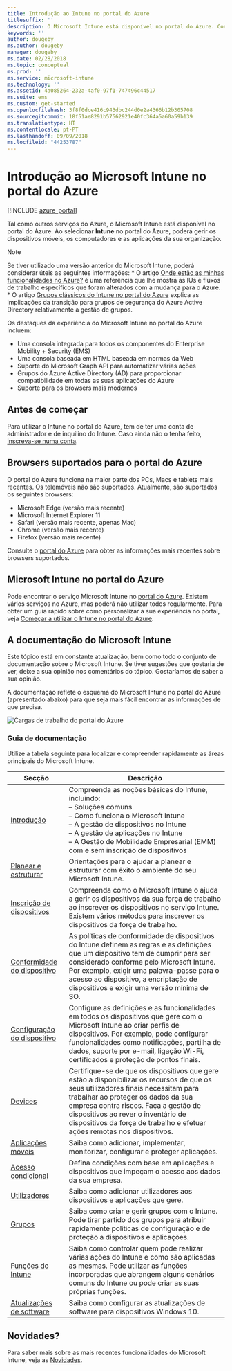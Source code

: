 ```yaml
---
title: Introdução ao Intune no portal do Azure
titlesuffix: ''
description: O Microsoft Intune está disponível no portal do Azure. Conheça os princípios básicos do Intune no portal do Azure.
keywords: ''
author: dougeby
ms.author: dougeby
manager: dougeby
ms.date: 02/28/2018
ms.topic: conceptual
ms.prod: ''
ms.service: microsoft-intune
ms.technology: ''
ms.assetid: 4a085264-232a-4af0-97f1-747496c44517
ms.suite: ems
ms.custom: get-started
ms.openlocfilehash: 3f8f0dce416c943dbc244d0e2a4366b12b305708
ms.sourcegitcommit: 18f51ae8291b57562921e40fc364a5a60a59b139
ms.translationtype: HT
ms.contentlocale: pt-PT
ms.lasthandoff: 09/09/2018
ms.locfileid: "44253787"
---
```

# <a name="introduction-to-microsoft-intune-in-the-azure-portal"></a>Introdução ao Microsoft Intune no portal do Azure


[!INCLUDE [azure_portal](./includes/azure_portal.md)]

Tal como outros serviços do Azure, o Microsoft Intune está disponível no portal do Azure. Ao selecionar **Intune** no portal do Azure, poderá gerir os dispositivos móveis, os computadores e as aplicações da sua organização.

> [!NOTE]
> Se tiver utilizado uma versão anterior do Microsoft Intune, poderá considerar úteis as seguintes informações:
>     * O artigo [Onde estão as minhas funcionalidades no Azure?](ui-changes.md) é uma referência que lhe mostra as IUs e fluxos de trabalho específicos que foram alterados com a mudança para o Azure.
>     * O artigo [Grupos clássicos do Intune no portal do Azure](groups-get-started.md) explica as implicações da transição para grupos de segurança do Azure Active Directory relativamente à gestão de grupos.

Os destaques da experiência do Microsoft Intune no portal do Azure incluem:

- Uma consola integrada para todos os componentes do Enterprise Mobility + Security (EMS)
- Uma consola baseada em HTML baseada em normas da Web
- Suporte do Microsoft Graph API para automatizar várias ações
- Grupos do Azure Active Directory (AD) para proporcionar compatibilidade em todas as suas aplicações do Azure
- Suporte para os browsers mais modernos

## <a name="before-you-start"></a>Antes de começar

Para utilizar o Intune no portal do Azure, tem de ter uma conta de administrador e de inquilino do Intune. Caso ainda não o tenha feito, [inscreva-se numa conta](https://portal.office.com/Signup/Signup.aspx?OfferId=40BE278A-DFD1-470a-9EF7-9F2596EA7FF9&dl=INTUNE_A&ali=1#0%20).

## <a name="supported-web-browsers-for-the-azure-portal"></a>Browsers suportados para o portal do Azure

O portal do Azure funciona na maior parte dos PCs, Macs e tablets mais recentes. Os telemóveis não são suportados.
Atualmente, são suportados os seguintes browsers:

- Microsoft Edge (versão mais recente)
- Microsoft Internet Explorer 11
- Safari (versão mais recente, apenas Mac)
- Chrome (versão mais recente)
- Firefox (versão mais recente)

Consulte o [portal do Azure](https://docs.microsoft.com/azure/azure-preview-portal-supported-browsers-devices) para obter as informações mais recentes sobre browsers suportados.

## <a name="microsoft-intune-in-the-azure-portal"></a>Microsoft Intune no portal do Azure

Pode encontrar o serviço Microsoft Intune no [portal do Azure](https://portal.azure.com). Existem vários serviços no Azure, mas poderá não utilizar todos regularmente. Para obter um guia rápido sobre como personalizar a sua experiência no portal, veja [Começar a utilizar o Intune no portal do Azure](get-started-azure.md).

## <a name="the-microsoft-intune-documentation"></a>A documentação do Microsoft Intune

Este tópico está em constante atualização, bem como todo o conjunto de documentação sobre o Microsoft Intune. Se tiver sugestões que gostaria de ver, deixe a sua opinião nos comentários do tópico. Gostaríamos de saber a sua opinião.

A documentação reflete o esquema do Microsoft Intune no portal do Azure (apresentado abaixo) para que seja mais fácil encontrar as informações de que precisa.

![Cargas de trabalho do portal do Azure](./media/azure-portal-workloads.png)

### <a name="documentation-guide"></a>Guia de documentação

Utilize a tabela seguinte para localizar e compreender rapidamente as áreas principais do Microsoft Intune.

| Secção                                                      | Descrição                                                                                                                                                                                                                                                                                      |
|--------------------------------------------------------------|--------------------------------------------------------------------------------------------------------------------------------------------------------------------------------------------------------------------------------------------------------------------------------------------------|
| [Introdução](introduction-intune.md)       | Compreenda as noções básicas do Intune, incluindo:<br /> – Soluções comuns<br /> – Como funciona o Microsoft Intune<br /> – A gestão de dispositivos no Intune<br /> – A gestão de aplicações no Intune<br /> – A Gestão de Mobilidade Empresarial (EMM) com e sem inscrição de dispositivos                                                         |
| [Planear e estruturar](planning-guide.md)                         | Orientações para o ajudar a planear e estruturar com êxito o ambiente do seu Microsoft Intune.                                                                                                                                                                                                             |
| [Inscrição de dispositivos](device-enrollment.md)                    | Compreenda como o Microsoft Intune o ajuda a gerir os dispositivos da sua força de trabalho ao inscrever os dispositivos no serviço Intune. Existem vários métodos para inscrever os dispositivos da força de trabalho.                                                                                                         |
| [Conformidade do dispositivo](device-compliance.md)                    | As políticas de conformidade de dispositivos do Intune definem as regras e as definições que um dispositivo tem de cumprir para ser considerado conforme pelo Microsoft Intune. Por exemplo, exigir uma palavra-passe para o acesso ao dispositivo, a encriptação de dispositivos e exigir uma versão mínima de SO. |
| [Configuração do dispositivo](device-profiles.md)                   | Configure as definições e as funcionalidades em todos os dispositivos que gere com o Microsoft Intune ao criar perfis de dispositivos. Por exemplo, pode configurar funcionalidades como notificações, partilha de dados, suporte por e-mail, ligação Wi-Fi, certificados e proteção de pontos finais.              |
| [Devices](device-management.md)                              | Certifique-se de que os dispositivos que gere estão a disponibilizar os recursos de que os seus utilizadores finais necessitam para trabalhar ao proteger os dados da sua empresa contra riscos. Faça a gestão de dispositivos ao rever o inventário de dispositivos da força de trabalho e efetuar ações remotas nos dispositivos.                                                      |
| [Aplicações móveis](app-management.md)                             | Saiba como adicionar, implementar, monitorizar, configurar e proteger aplicações.                                                                                                                                                                                                                             |
| [Acesso condicional](conditional-access.md)                  | Defina condições com base em aplicações e dispositivos que impeçam o acesso aos dados da sua empresa.                                                                                                                                                                                                            |
| [Utilizadores](users-add.md)                                        | Saiba como adicionar utilizadores aos dispositivos e aplicações que gere.                                                                                                                                                                                                                                           |
| [Grupos](groups-get-started.md)                              | Saiba como criar e gerir grupos com o Intune. Pode tirar partido dos grupos para atribuir rapidamente políticas de configuração e de proteção a dispositivos e aplicações.                                                                                                                                             |
| [Funções do Intune](role-based-access-control.md)                 | Saiba como controlar quem pode realizar várias ações do Intune e como são aplicadas as mesmas. Pode utilizar as funções incorporadas que abrangem alguns cenários comuns do Intune ou pode criar as suas próprias funções.                                                                                 |
| [Atualizações de software](windows-update-for-business-configure.md) | Saiba como configurar as atualizações de software para dispositivos Windows 10.                                                                                                                                                                                                                                  |

## <a name="whats-new"></a>Novidades?

Para saber mais sobre as mais recentes funcionalidades do Microsoft Intune, veja as [Novidades](whats-new.md).
